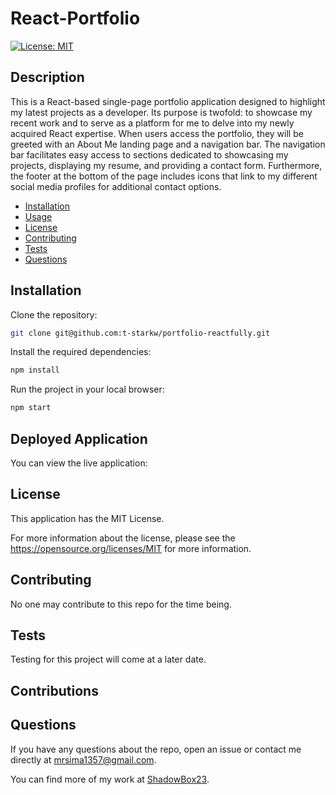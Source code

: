 # React-Portfolio
  [![License: MIT](https://img.shields.io/badge/License-MIT-yellow.svg)](https://opensource.org/licenses/MIT)
  ## Description
  This is a React-based single-page portfolio application designed to highlight my latest projects as a developer. Its purpose is twofold: to showcase my recent work and to serve as a platform for me to delve into my newly acquired React expertise. When users access the portfolio, they will be greeted with an About Me landing page and a navigation bar. The navigation bar facilitates easy access to sections dedicated to showcasing my projects, displaying my resume, and providing a contact form. Furthermore, the footer at the bottom of the page includes icons that link to my different social media profiles for additional contact options.
  * [Installation](#installation)
  * [Usage](#usage)
  * [License](#license)
  * [Contributing](#contributing)
  * [Tests](#tests)
  * [Questions](#questions)
  
 ## Installation

Clone the repository:

```sh
git clone git@github.com:t-starkw/portfolio-reactfully.git
```

Install the required dependencies:

```sh
npm install
```

Run the project in your local browser:

```sh
npm start
```
  ## Deployed Application
  You can view the live application: 

  ## License
  This application has the MIT License.

  For more information about the license, please see the https://opensource.org/licenses/MIT for more information.

  ## Contributing
  No one may contribute to this repo for the time being.

  ## Tests
  Testing for this project will come at a later date. 

  ## Contributions
  

  ## Questions
  If you have any questions about the repo, open an issue or contact me directly at mrsima1357@gmail.com.
  
  You can find more of my work at [ShadowBox23](https://github.com/ShadowBox23).
